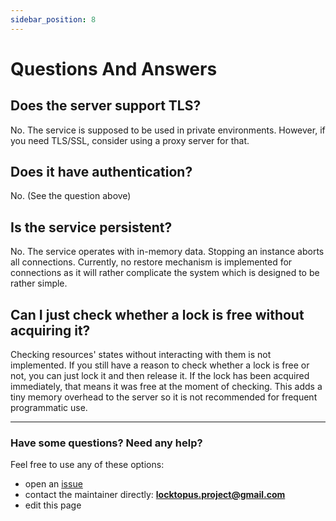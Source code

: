 ```yaml
---
sidebar_position: 8
---
```


# Questions And Answers

## Does the server support TLS?

No. The service is supposed to be used in private environments. However, if you need TLS/SSL, consider using a proxy server for that.

## Does it have authentication?

No. (See the question above)

## Is the service persistent?

No. The service operates with in-memory data. Stopping an instance aborts all connections.
Currently, no restore mechanism is implemented for connections as it will rather complicate the system which is designed to be rather simple.

## Can I just check whether a lock is free without acquiring it?

Checking resources' states without interacting with them is not implemented. If you still have a reason to check whether a lock is free or not, you can just lock it and then release it. If the lock has been acquired immediately, that means it was free at the moment of checking. This adds a tiny memory overhead to the server so it is not recommended for frequent programmatic use.

---

### Have some questions? Need any help?

Feel free to use any of these options:

- open an [issue](https://github.com/locktopus-project/locktopus-website/issues)
- contact the maintainer directly: **locktopus.project@gmail.com**
- edit this page
